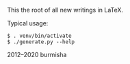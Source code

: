 This the root of all new writings in LaTeX.

Typical usage:
```
$ . venv/bin/activate
$ ./generate.py --help
```

2012–2020 burmisha
